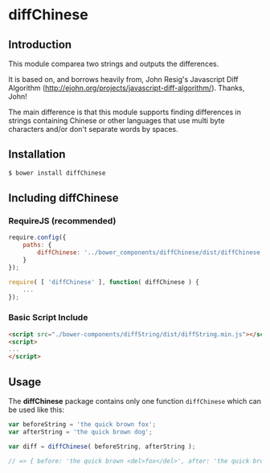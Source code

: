 diffChinese
===========

## Introduction
This module comparea two strings and outputs the differences.

It is based on, and borrows heavily from, John Resig's Javascript Diff Algorithm (http://ejohn.org/projects/javascript-diff-algorithm/). Thanks, John!

The main difference is that this module supports finding differences in strings containing Chinese or other languages that use multi byte characters and/or don't separate words by spaces.

## Installation

```bash
$ bower install diffChinese
```

## Including diffChinese

### RequireJS (recommended)
```javascript
require.config({
	paths: {
		diffChinese: '../bower_components/diffChinese/dist/diffChinese'
	}
});

require( [ 'diffChinese' ], function( diffChinese ) {
	...
});

```

### Basic Script Include
```html
<script src="./bower-components/diffString/dist/diffString.min.js"></script>
<script>
...
</script>
```

## Usage

The **diffChinese** package contains only one function `diffChinese` which can be used like this:
```javascript
var beforeString = 'the quick brown fox';
var afterString = 'the quick brown dog';

var diff = diffChinese( beforeString, afterString );

// => { before: 'the quick brown <del>fox</del>', after: 'the quick brown <ins>fox</ins>' }
```